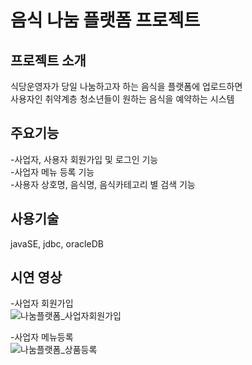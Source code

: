 # 음식 나눔 플랫폼 프로젝트

## 프로젝트 소개
식당운영자가 당일 나눔하고자 하는 음식을 플랫폼에 업로드하면 \
사용자인 취약계층 청소년들이 원하는 음식을 예약하는 시스템

## 주요기능
-사업자, 사용자 회원가입 및 로그인 기능\
-사업자 메뉴 등록 기능 \
-사용자 상호명, 음식명, 음식카테고리 별 검색 기능

## 사용기술
javaSE, jdbc, oracleDB

## 시연 영상
-사업자 회원가입 \
![나눔플랫폼_사업자회원가입](https://github.com/lukejihwan/foodSharing_platform-project/assets/111648451/48f412d2-c147-4d9b-a089-739d7bbcaaad)


-사업자 메뉴등록 \
![나눔플랫폼_상품등록](https://github.com/lukejihwan/foodSharing_platform-project/assets/111648451/61a8fb5e-dbd4-4a7e-b836-12c103ff4434)

